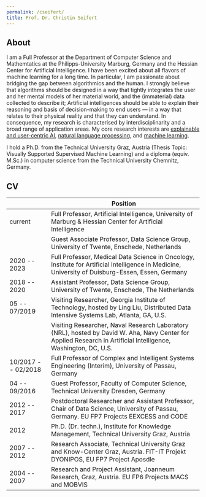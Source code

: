 ```yaml
---
permalink: /cseifert/
title: Prof. Dr. Christin Seifert
---
```

## About 
I am a Full Professor at the Department of Computer Science and Mathemtatics at the Philipps-University Marburg, Germany and the Hessian Center for Artificial Intelligence.
I have been excited about all flavors of machine learning for a long time. In particular, I am passionate about bridging the gap between algorithmics and the human. I strongly believe that algorithms should be designed in a way that tightly integrates the user and her mental models of her material world, and the (immaterial) data collected to describe it; Artificial intelligences should be able to explain their reasoning and basis of decision-making to end users — in a way that relates to their physical reality and that they can understand. In consequence, my research is characterised by interdisciplinarity and a broad range of application areas. 
My core research interests are <a href="research#topic-xai">explainable and user-centric AI</a>, <a href="research#topic-nlp">natural language processing</a>, and <a href="research#topic-ml">machine learning</a>. 

I hold a Ph.D. from the Technical University Graz, Austria (Thesis Topic: Visually Supported Supervised Machine Learning) and a diploma (equiv. M.Sc.) in computer science from the Technical University Chemnitz, Germany.

## CV

|          | Position |
| -------- | ------- |
| current  | Full Professor, Artificial Intelligence, University of Marburg & Hessian Center for Artificial Intelligence|
|  |  Guest Associate Professor, Data Science Group, University of Twente, Enschede, Netherlands     |
| 2020 -- 2023  | Full Professor, Medical Data Science in Oncology, Institute for Artificial Intelligence in Medicine, University of Duisburg-Essen, Essen, Germany |
| 2018 -- 2020  | Assistant Professor, Data Science Group, University of Twente, Enschede, The Netherlands  |
| 05 -- 07/2019 | Visiting Researcher, Georgia Institute of Technology, hosted by Ling Liu, Distributed Data Intensive Systems Lab, Atlanta, GA, U.S.|
|  | Visiting Researcher, Naval Research Laboratory (NRL), hosted by David W. Aha, Navy Center for Applied Research in Artificial Intelligence, Washington, DC, U.S. |
| 10/2017 -- 02/2018 | Full Professor of Complex and Intelligent Systems Engineering (Interim), University of Passau, Germany |
| 04 -- 09/2016 | Guest Professor, Faculty of Computer Science, Technical University Dresden, Germany |
| 2012 -- 2017 | Postdoctoral Researcher and Assistant Professor, Chair of Data Science, University of Passau, Germany. EU FP7 Projects EEXCESS and CODE |
| 2012 | Ph.D. (Dr. techn.), Institute for Knowledge Management, Technical University Graz, Austria |
| 2007 -- 2012 | Research Associate, Technical University Graz and Know-Center Graz, Austria. FIT-IT Projekt DYONIPOS, EU FP7 Project Aposdle |
| 2004 -- 2007 | Research and Project Assistant, Joanneum Research, Graz, Austria. EU FP6 Projects MACS and MOBVIS |
